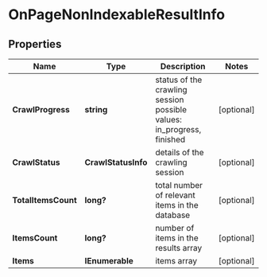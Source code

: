 # OnPageNonIndexableResultInfo


## Properties

| Name | Type | Description | Notes |
|------------ | ------------- | ------------- | -------------|
**CrawlProgress** | **string** | status of the crawling session<br>possible values: in_progress, finished |[optional]|
**CrawlStatus** | **CrawlStatusInfo** | details of the crawling session |[optional]|
**TotalItemsCount** | **long?** | total number of relevant items in the database |[optional]|
**ItemsCount** | **long?** | number of items in the results array |[optional]|
**Items** | **IEnumerable<OnPageNonIndexableItem>** | items array |[optional]|